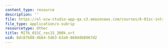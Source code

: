 ```yaml
---
content_type: resource
description: ''
file: https://ol-ocw-studio-app-qa.s3.amazonaws.com/courses/6-01sc-introduction-to-electrical-engineering-and-computer-science-i-spring-2011/8dc87b884bb45d63b3a9868ddb8967d2_MIT6_01SC_rec15_300k.vtt
file_type: application/x-subrip
resourcetype: Other
title: MIT6_01SC_rec15_300k.srt
uid: 8dc87b88-4bb4-5d63-b3a9-868ddb8967d2
---
```

